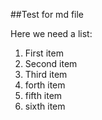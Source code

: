 ##Test for md file

Here we need a list:

1. First item
2. Second item
3. Third item
4. forth item
5. fifth item
6. sixth item
